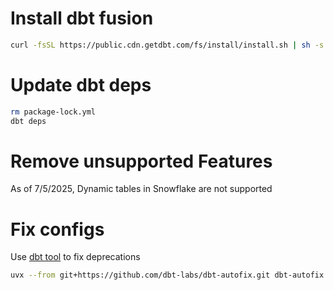 # Install dbt fusion

```bash
curl -fsSL https://public.cdn.getdbt.com/fs/install/install.sh | sh -s -- --update
```

# Update dbt deps

```bash
rm package-lock.yml
dbt deps
```

# Remove unsupported Features

As of 7/5/2025, Dynamic tables in Snowflake are not supported



# Fix configs

Use [dbt tool](https://github.com/dbt-labs/dbt-autofix) to fix deprecations

```bash
uvx --from git+https://github.com/dbt-labs/dbt-autofix.git dbt-autofix deprecations --include-packages
```
